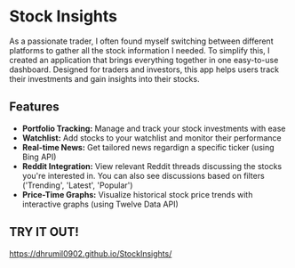 # Stock Insights

As a passionate trader, I often found myself switching between different platforms to gather all the stock information I needed. To simplify this, I created an application that brings everything together in one easy-to-use dashboard. Designed for traders and investors, this app helps users track their investments and gain insights into their stocks.

## Features
- **Portfolio Tracking:** Manage and track your stock investments with ease
- **Watchlist:** Add stocks to your watchlist and monitor their performance
- **Real-time News:** Get tailored news regardign a specific ticker (using Bing API)
- **Reddit Integration:** View relevant Reddit threads discussing the stocks you're interested in. You can also see discussions based on filters ('Trending', 'Latest', 'Popular')
- **Price-Time Graphs:** Visualize historical stock price trends with interactive graphs (using Twelve Data API)

## TRY IT OUT!
https://dhrumil0902.github.io/StockInsights/
